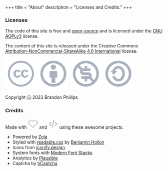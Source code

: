 +++
title = "About"
description = "Licenses and Credits."
+++

### Licenses

The code of this site is free and [open-source](https://codeberg.org/brandont/brandont.dev) and is licensed under the [GNU AGPLv3](https://www.gnu.org/licenses/agpl-3.0.en.html) license.

The content of this site is released under the Creative Commons [Attribution-NonCommercial-ShareAlike 4.0 International](https://creativecommons.org/licenses/by-nc-sa/4.0) license.

![Creative Commons](creative-commons-line.svg)
![Attribution](attribution-outline.svg)
![Non Commercial](creative-commons-noncommercial-us.svg)
![Share Alike](creative-commons-sharealike.svg)

Copyright ⓒ  2023 Brandon Phillips

### Credits
Made with ![Heart](heart.svg) and ![Code](code.svg) using these awesome projects.  
- Powered by [Zola](https://getzola.org)
- Styled with [readable.css](https://readable-css.freedomtowrite.org/) by [Benjamin Hollon](https://benjaminhollon.com/)
- Icons from [iconify.design](https://iconify.design/)
- System fonts with [Modern Font Stacks](https://github.com/system-fonts/modern-font-stacks)
- Analytics by [Plausible](https://plausible.io)
- Captcha by [hCaptcha](https://www.hcaptcha.com/)
